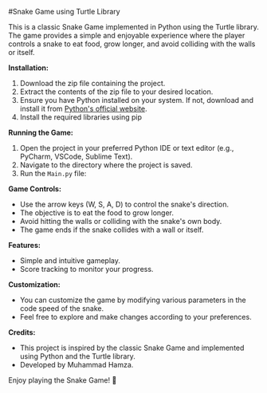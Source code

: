 #Snake Game using Turtle Library

This is a classic Snake Game implemented in Python using the Turtle library. The game provides a simple and enjoyable experience where the player controls a snake to eat food, grow longer, and avoid colliding with the walls or itself.

**Installation:**

1. Download the zip file containing the project.
2. Extract the contents of the zip file to your desired location.
3. Ensure you have Python installed on your system. If not, download and install it from [Python's official website](https://www.python.org/downloads/).
4. Install the required libraries using pip

**Running the Game:**

1. Open the project in your preferred Python IDE or text editor (e.g., PyCharm, VSCode, Sublime Text).
2. Navigate to the directory where the project is saved.
3. Run the `Main.py` file:

**Game Controls:**

- Use the arrow keys (W, S, A, D) to control the snake's direction.
- The objective is to eat the food to grow longer.
- Avoid hitting the walls or colliding with the snake's own body.
- The game ends if the snake collides with a wall or itself.

**Features:**

- Simple and intuitive gameplay.
- Score tracking to monitor your progress.

**Customization:**

- You can customize the game by modifying various parameters in the code speed of the snake.
- Feel free to explore and make changes according to your preferences.

**Credits:**

- This project is inspired by the classic Snake Game and implemented using Python and the Turtle library.
- Developed by Muhammad Hamza.

Enjoy playing the Snake Game! 🐍
